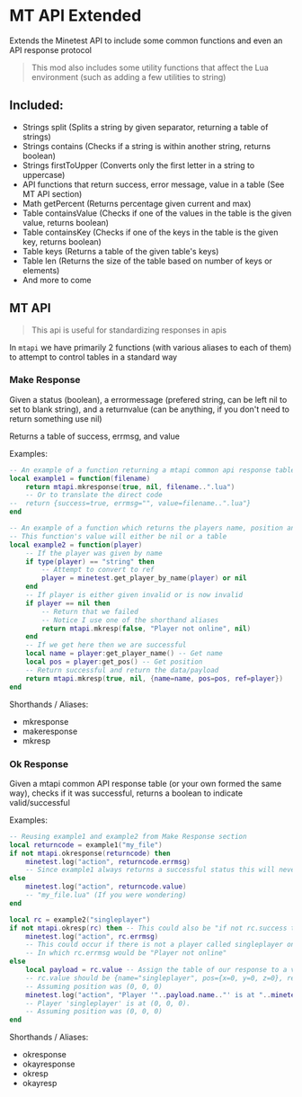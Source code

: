 # MT API Extended

Extends the Minetest API to include some common functions and even an API response protocol

> This mod also includes some utility functions that affect the Lua environment (such as adding a few utilities to string)

## Included:

* Strings split (Splits a string by given separator, returning a table of strings)
* Strings contains (Checks if a string is within another string, returns boolean)
* Strings firstToUpper (Converts only the first letter in a string to uppercase)
* API functions that return success, error message, value in a table (See MT API section)
* Math getPercent (Returns percentage given current and max)
* Table containsValue (Checks if one of the values in the table is the given value, returns boolean)
* Table containsKey (Checks if one of the keys in the table is the given key, returns boolean)
* Table keys (Returns a table of the given table's keys)
* Table len (Returns the size of the table based on number of keys or elements)
* And more to come

## MT API

> This api is useful for standardizing responses in apis

In `mtapi` we have primarily 2 functions (with various aliases to each of them) to attempt to control tables in a standard way

### Make Response

Given a status (boolean), a errormessage (prefered string, can be left nil to set to blank string), and a returnvalue (can be anything, if you don't need to return something use nil)

Returns a table of success, errmsg, and value

Examples:

```lua
-- An example of a function returning a mtapi common api response table
local example1 = function(filename)
    return mtapi.mkresponse(true, nil, filename..".lua")
    -- Or to translate the direct code
--  return {success=true, errmsg="", value=filename..".lua"}
end

-- An example of a function which returns the players name, position and direct ObjectRef to the player (given player by objectref or string)
-- This function's value will either be nil or a table
local example2 = function(player)
    -- If the player was given by name
    if type(player) == "string" then
        -- Attempt to convert to ref
        player = minetest.get_player_by_name(player) or nil
    end
    -- If player is either given invalid or is now invalid
    if player == nil then
        -- Return that we failed
        -- Notice I use one of the shorthand aliases
        return mtapi.mkresp(false, "Player not online", nil)
    end
    -- If we get here then we are successful
    local name = player:get_player_name() -- Get name
    local pos = player:get_pos() -- Get position
    -- Return successful and return the data/payload
    return mtapi.mkresp(true, nil, {name=name, pos=pos, ref=player})
end
```

Shorthands / Aliases:

* mkresponse
* makeresponse
* mkresp

### Ok Response

Given a mtapi common API response table (or your own formed the same way), checks if it was successful, returns a boolean to indicate valid/successful

Examples:

```lua
-- Reusing example1 and example2 from Make Response section
local returncode = example1("my_file")
if not mtapi.okresponse(returncode) then
    minetest.log("action", returncode.errmsg)
    -- Since example1 always returns a successful status this will never be called
else
    minetest.log("action", returncode.value)
    -- "my_file.lua" (If you were wondering)
end

local rc = example2("singleplayer")
if not mtapi.okresp(rc) then -- This could also be "if not rc.success then" (Directly accessing the table)
    minetest.log("action", rc.errmsg)
    -- This could occur if there is not a player called singleplayer online
    -- In which rc.errmsg would be "Player not online"
else
    local payload = rc.value -- Assign the table of our response to a variable
    -- rc.value should be {name="singleplayer", pos={x=0, y=0, z=0}, ref=ObjectRef}
    -- Assuming position was (0, 0, 0)
    minetest.log("action", "Player '"..payload.name.."' is at "..minetest.pos_to_string(payload.pos)..".")
    -- Player 'singleplayer' is at (0, 0, 0).
    -- Assuming position was (0, 0, 0)
end
```

Shorthands / Aliases:

* okresponse
* okayresponse
* okresp
* okayresp
